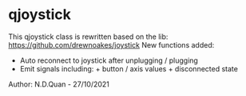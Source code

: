 # qjoystick
This qjoystick class is rewritten based on the lib: https://github.com/drewnoakes/joystick
New functions added:
- Auto reconnect to joystick after unplugging / plugging
- Emit signals including:
      + button / axis values
      + disconnected state

Author: N.D.Quan - 27/10/2021

